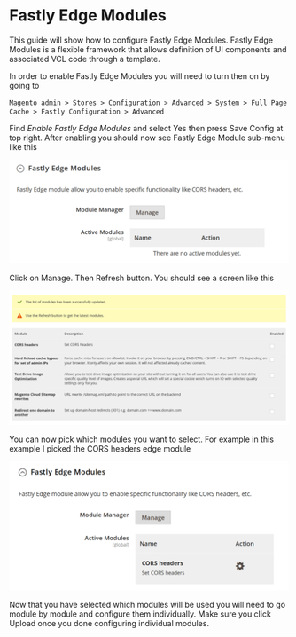 # Fastly Edge Modules

This guide will show how to configure Fastly Edge Modules. Fastly Edge Modules
is a flexible framework that allows definition of UI components and associated VCL
code through a template.

In order to enable Fastly Edge Modules you will need to turn then on by going to

```
Magento admin > Stores > Configuration > Advanced > System > Full Page Cache > Fastly Configuration > Advanced
```

Find *Enable Fastly Edge Modules* and select Yes then press Save Config at top right. After enabling you 
should now see Fastly Edge Module sub-menu like this

![Fastly Edge Modules Main Screen](../../images/guides/edge-modules/fastly-edgemodules-first-use.png "Fastly Edge Modules Main Screen")

Click on Manage. Then Refresh button. You should see a screen like this

![Fastly Edge Modules Selection Screen](../../images/guides/edge-modules/fastly-edge-modules-list-of-modules.png "Fastly Edge Modules Selection Screen")

You can now pick which modules you want to select. For example in this example I picked the CORS headers edge module

![Fastly Edge Modules Main Screen with one enabled module](../../images/guides/edge-modules/fastly-edgemodules-onemodule.png "Fastly Edge Modules Main Screen with one enabled module")

Now that you have selected which modules will be used you will need to go module by module and
configure them individually. Make sure you click Upload once you done configuring individual modules.
